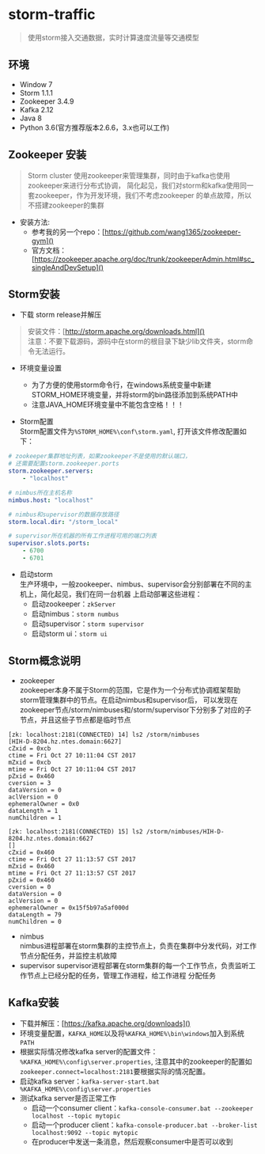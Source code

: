 # storm-traffic
> 使用storm接入交通数据，实时计算速度流量等交通模型

## 环境

* Window 7
* Storm 1.1.1
* Zookeeper 3.4.9
* Kafka 2.12
* Java 8
* Python 3.6(官方推荐版本2.6.6，3.x也可以工作)

## Zookeeper 安装
> Storm cluster 使用zookeeper来管理集群，同时由于kafka也使用zookeeper来进行分布式协调，
简化起见，我们对storm和kafka使用同一套zookeeper，作为开发环境，我们不考虑zookeeper
的单点故障，所以不搭建zookeeper的集群  
* 安装方法:
    * 参考我的另一个repo：[https://github.com/wang1365/zookeeper-gym]()
    * 官方文档：[https://zookeeper.apache.org/doc/trunk/zookeeperAdmin.html#sc_singleAndDevSetup]()

## Storm安装

* 下载 storm release并解压
> 安装文件：[http://storm.apache.org/downloads.html]()  
注意：不要下载源码，源码中在storm的根目录下缺少lib文件夹，storm命令无法运行。

* 环境变量设置  
    * 为了方便的使用storm命令行，在windows系统变量中新建STORM_HOME环境变量，并将storm的bin路径添加到系统PATH中
    * 注意JAVA_HOME环境变量中不能包含空格！！！
    
* Storm配置  
Storm配置文件为`%STORM_HOME%\conf\storm.yaml`, 打开该文件修改配置如下：
```yaml
# zookeeper集群地址列表，如果zookeeper不是使用的默认端口，
# 还需要配置storm.zookeeper.ports
storm.zookeeper.servers:
    - "localhost"

# nimbus所在主机名称
nimbus.host: "localhost"

# nimbus和supervisor的数据存放路径
storm.local.dir: "/storm_local"

# supervisor所在机器的所有工作进程可用的端口列表
supervisor.slots.ports:
    - 6700
    - 6701
```
* 启动storm  
生产环境中，一般zookeeper、nimbus、supervisor会分别部署在不同的主机上，简化起见，我们在同一台机器
上启动部署这些进程：
    * 启动zookeeper：`zkServer`
    * 启动nimbus：`storm numbus`
    * 启动supervisor：`storm supervisor`
    * 启动storm ui：`storm ui`

## Storm概念说明
* zookeeper  
zookeeper本身不属于Storm的范围，它是作为一个分布式协调框架帮助storm管理集群中的节点。在启动nimbus和supervisor后，
可以发现在zookeeper节点/storm/nimbuses和/storm/supervisor下分别多了对应的子节点，并且这些子节点都是临时节点

```
[zk: localhost:2181(CONNECTED) 14] ls2 /storm/nimbuses
[HIH-D-8204.hz.ntes.domain:6627]
cZxid = 0xcb
ctime = Fri Oct 27 10:11:04 CST 2017
mZxid = 0xcb
mtime = Fri Oct 27 10:11:04 CST 2017
pZxid = 0x460
cversion = 3
dataVersion = 0
aclVersion = 0
ephemeralOwner = 0x0
dataLength = 1
numChildren = 1

[zk: localhost:2181(CONNECTED) 15] ls2 /storm/nimbuses/HIH-D-8204.hz.ntes.domain:6627
[]
cZxid = 0x460
ctime = Fri Oct 27 11:13:57 CST 2017
mZxid = 0x460
mtime = Fri Oct 27 11:13:57 CST 2017
pZxid = 0x460
cversion = 0
dataVersion = 0
aclVersion = 0
ephemeralOwner = 0x15f5b97a5af000d
dataLength = 79
numChildren = 0
```

* nimbus  
nimbus进程部署在storm集群的主控节点上，负责在集群中分发代码，对工作节点分配任务，并监控主机故障
* supervisor
supervisor进程部署在storm集群的每一个工作节点，负责监听工作节点上已经分配的任务，管理工作进程，给工作进程
分配任务

## Kafka安装
* 下载并解压：[https://kafka.apache.org/downloads]()
* 环境变量配置，`KAFKA_HOME`以及将`%KAFKA_HOME%\bin\windows`加入到系统`PATH`
* 根据实际情况修改kafka server的配置文件：`%KAFKA_HOME%\config\server.properties`,
注意其中的zookeeper的配置如`zookeeper.connect=localhost:2181`要根据实际的情况配置。
* 启动kafka server：`kafka-server-start.bat %KAFKA_HOME%\config\server.properties`
* 测试kafka server是否正常工作
    * 启动一个consumer client：`kafka-console-consumer.bat --zookeeper localhost --topic mytopic`
    * 启动一个producer client：`kafka-console-producer.bat --broker-list localhost:9092 --topic mytopic`  
    * 在producer中发送一条消息，然后观察consumer中是否可以收到